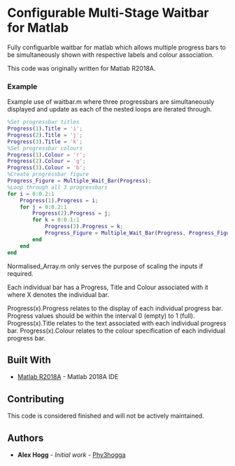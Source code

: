 # Configurable Multi-Stage Waitbar for Matlab

Fully configuarble waitbar for matlab which allows multiple progress bars to be simultaneously shown with respective labels and colour association.

This code was originally written for Matlab R2018A.

### Example

Example use of waitbar.m where three progressbars are simultaneously displayed and update as each of the nested loops are iterated through.

```matlab
%Set progressbar titles
Progress(1).Title = 'i';
Progress(2).Title = 'j';
Progress(3).Title = 'k';
%Set progressbar colours
Progress(1).Colour = 'r';
Progress(2).Colour = 'g';
Progress(3).Colour = 'b';
%Create progressbar figure
Progress_Figure = Multiple_Wait_Bar(Progress);
%Loop through all 3 progressbars
for i = 0:0.2:1
    Progress(1).Progress = i;
    for j = 0:0.2:1
        Progress(2).Progress = j;
        for k = 0:0.1:1
            Progress(3).Progress = k;
            Progress_Figure = Multiple_Wait_Bar(Progress, Progress_Figure);
        end
    end
end
```

Normalised_Array.m only serves the purpose of scaling the inputs if required.

Each individual bar has a Progress, Title and Colour associated with it where X denotes the individual bar.

Progress(x).Progress relates to the display of each individual progress bar. Progress values should be within the interval 0 (empty) to 1 (full).
Progress(x).Title relates to the text associated with each individual progress bar.
Progress(x).Colour relates to the colour specification of each individual progress bar.

## Built With

* [Matlab R2018A](https://www.mathworks.com/products/matlab.html) - Matlab 2018A IDE

## Contributing

This code is considered finished and will not be actively maintained.

## Authors

* **Alex Hogg** - *Initial work* - [Phy3hogga](https://github.com/Phy3hogga)